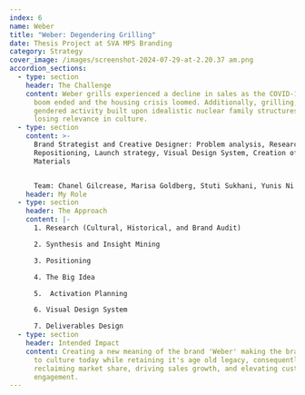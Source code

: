 ```yaml
---
index: 6
name: Weber
title: "Weber: Degendering Grilling"
date: Thesis Project at SVA MPS Branding
category: Strategy
cover_image: /images/screenshot-2024-07-29-at-2.20.37 am.png
accordion_sections:
  - type: section
    header: The Challenge
    content: Weber grills experienced a decline in sales as the COVID-19 grilling
      boom ended and the housing crisis loomed. Additionally, grilling, a deeply
      gendered activity built upon idealistic nuclear family structures, is
      losing relevance in culture.
  - type: section
    content: >-
      Brand Strategist and Creative Designer: Problem analysis, Research,
      Repositioning, Launch strategy, Visual Design System, Creation of Visual
      Materials


      Team: Chanel Gilcrease, Marisa Goldberg, Stuti Sukhani, Yunis Ni
    header: My Role
  - type: section
    header: The Approach
    content: |-
      1. Research (Cultural, Historical, and Brand Audit)

      2. Synthesis and Insight Mining

      3. Positioning

      4. The Big Idea

      5.  Activation Planning

      6. Visual Design System

      7. Deliverables Design
  - type: section
    header: Intended Impact
    content: Creating a new meaning of the brand 'Weber' making the brand relevant
      to culture today while retaining it's age old legacy, consequently
      reclaiming market share, driving sales growth, and elevating customer
      engagement.
---
```

